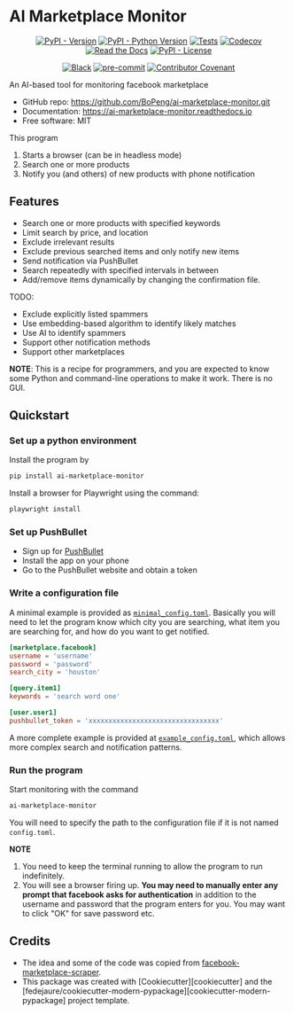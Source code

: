 # AI Marketplace Monitor

<div align="center">

[![PyPI - Version](https://img.shields.io/pypi/v/ai-marketplace-monitor.svg)](https://pypi.python.org/pypi/ai-marketplace-monitor)
[![PyPI - Python Version](https://img.shields.io/pypi/pyversions/ai-marketplace-monitor.svg)](https://pypi.python.org/pypi/ai-marketplace-monitor)
[![Tests](https://github.com/BoPeng/ai-marketplace-monitor/workflows/tests/badge.svg)](https://github.com/BoPeng/ai-marketplace-monitor/actions?workflow=tests)
[![Codecov](https://codecov.io/gh/BoPeng/ai-marketplace-monitor/branch/main/graph/badge.svg)](https://codecov.io/gh/BoPeng/ai-marketplace-monitor)
[![Read the Docs](https://readthedocs.org/projects/ai-marketplace-monitor/badge/)](https://ai-marketplace-monitor.readthedocs.io/)
[![PyPI - License](https://img.shields.io/pypi/l/ai-marketplace-monitor.svg)](https://pypi.python.org/pypi/ai-marketplace-monitor)

[![Black](https://img.shields.io/badge/code%20style-black-000000.svg)](https://github.com/psf/black)
[![pre-commit](https://img.shields.io/badge/pre--commit-enabled-brightgreen?logo=pre-commit&logoColor=white)](https://github.com/pre-commit/pre-commit)
[![Contributor Covenant](https://img.shields.io/badge/Contributor%20Covenant-2.1-4baaaa.svg)](https://www.contributor-covenant.org/version/2/1/code_of_conduct/)

</div>

An AI-based tool for monitoring facebook marketplace

- GitHub repo: <https://github.com/BoPeng/ai-marketplace-monitor.git>
- Documentation: <https://ai-marketplace-monitor.readthedocs.io>
- Free software: MIT

This program

1. Starts a browser (can be in headless mode)
2. Search one or more products
3. Notify you (and others) of new products with phone notification

## Features

- Search one or more products with specified keywords
- Limit search by price, and location
- Exclude irrelevant results
- Exclude previous searched items and only notify new items
- Send notification via PushBullet
- Search repeatedly with specified intervals in between
- Add/remove items dynamically by changing the confirmation file.

TODO:

- Exclude explicitly listed spammers
- Use embedding-based algorithm to identify likely matches
- Use AI to identify spammers
- Support other notification methods
- Support other marketplaces

**NOTE**: This is a recipe for programmers, and you are expected to know some Python and command-line operations to make it work. There is no GUI.

## Quickstart

### Set up a python environment

Install the program by

```sh
pip install ai-marketplace-monitor
```

Install a browser for Playwright using the command:

```sh
playwright install
```

### Set up PushBullet

- Sign up for [PushBullet](https://www.pushbullet.com/)
- Install the app on your phone
- Go to the PushBullet website and obtain a token

### Write a configuration file

A minimal example is provided as [`minimal_config.toml`](minimal_config.toml). Basically you will need to let the program know which city you are searching, what item you are searching for, and how do you want to get notified.

```toml
[marketplace.facebook]
username = 'username'
password = 'password'
search_city = 'houston'

[query.item1]
keywords = 'search word one'

[user.user1]
pushbullet_token = 'xxxxxxxxxxxxxxxxxxxxxxxxxxxxxxxxx'
```

A more complete example is provided at [`example_config.toml`](example_config.toml), which allows more complex search and notification patterns.

### Run the program

Start monitoring with the command

```sh
ai-marketplace-monitor
```

You will need to specify the path to the configuration file if it is not named `config.toml`.

**NOTE**

1. You need to keep the terminal running to allow the program to run indefinitely.
2. You will see a browser firing up. **You may need to manually enter any prompt that facebook asks for authentication** in addition to the username and password that the program enters for you. You may want to click "OK" for save password etc.

## Credits

- The idea and some of the code was copied from [facebook-marketplace-scraper](https://github.com/passivebot/facebook-marketplace-scraper).
- This package was created with [Cookiecutter][cookiecutter] and the [fedejaure/cookiecutter-modern-pypackage][cookiecutter-modern-pypackage] project template.
